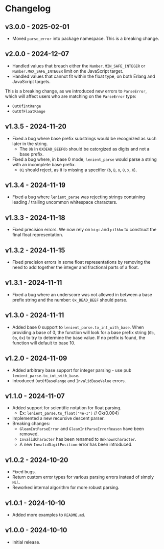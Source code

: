 # Changelog

## v3.0.0 - 2025-02-01

- Moved `parse_error` into package namespace. This is a breaking change.

## v2.0.0 - 2024-12-07

- Handled values that breach either the `Number.MIN_SAFE_INTEGER` or `Number.MAX_SAFE_INTEGER` limit on the JavaScript target.
- Handled values that cannot fit within the float type, on both Erlang and JavaScript targets.

This is a breaking change, as we introduced new errors to `ParseError`, which will affect users who are matching on the `ParseError` type:

- `OutOfIntRange`
- `OutOfFloatRange`

## v1.3.5 - 2024-11-20

- Fixed a bug where base prefix substrings would be recognized as such later in the string.
    - The `0b` in `0XDEAD_BEEF0b` should be catorgized as digits and not a base prefix.
- Fixed a bug where, in base 0 mode, `lenient_parse` would parse a string with an incomplete base prefix.
    - `01` should reject, as it is missing a specifier (`b`, `B`, `o`, `O`, `x`, `X`).

## v1.3.4 - 2024-11-19

- Fixed a bug where `lenient_parse` was rejecting strings containing leading / trailing uncommon whitespace characters.

## v1.3.3 - 2024-11-18

- Fixed precision errors. We now rely on `bigi` and `pilkku` to construct the final float representation.

## v1.3.2 - 2024-11-15

- Fixed precision errors in some float representations by removing the need to add together the integer and fractional parts of a float.

## v1.3.1 - 2024-11-11

- Fixed a bug where an underscore was not allowed in between a base prefix string and the number: `0x_DEAD_BEEF` should parse.

## v1.3.0 - 2024-11-11

- Added base 0 support to `lenient_parse.to_int_with_base`. When providing a base of 0, the function will look for a base prefix string (`0b`, `0o`, `0x`) to try to determine the base value. If no prefix is found, the function will default to base 10.

## v1.2.0 - 2024-11-09

- Added arbitrary base support for integer parsing - use pub `lenient_parse.to_int_with_base`.
- Introduced `OutOfBaseRange` and `InvalidBaseValue` errors.

## v1.1.0 - 2024-11-07

- Added support for scientific notation for float parsing.
    - Ex: `lenient_parse.to_float("4e-3")` // Ok(0.004)
- Implemented a new recursive descent parser.
- Breaking changes:
    - `GleamIntParseError` and `GleamIntParseErrorReason` have been removed.
    - `InvalidCharacter` has been renamed to `UnknownCharacter`.
    - A new `InvalidDigitPosition` error has been introduced.

## v1.0.2 - 2024-10-20

- Fixed bugs.
- Return custom error types for various parsing errors instead of simply `Nil`.
- Reworked internal algorithm for more robust parsing.

## v1.0.1 - 2024-10-10

- Added more examples to `README.md`.

## v1.0.0 - 2024-10-10

- Initial release.

